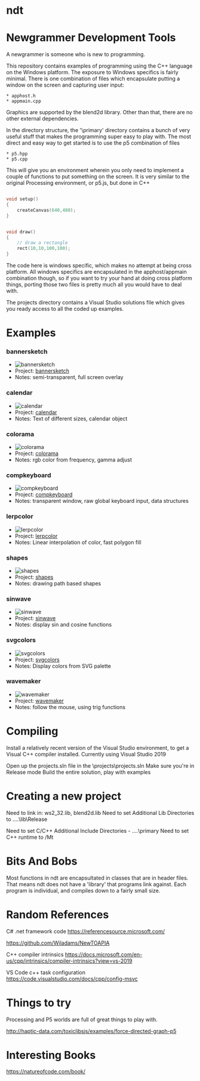 # ndt
Newgrammer Development Tools
============================

A newgrammer is someone who is new to programming.

This repository contains examples of programming using the
C++ language on the Windows platform.  The exposure to Windows specifics is fairly minimal.  There is one combination of files which encapsulate putting a window on the screen and capturing user input:

    * apphost.h
    * appmain.cpp


Graphics are supported by the blend2d library.  Other than that, there are no other external dependencies.

In the directory structure, the '\primary' directory contains
a bunch of very useful stuff that makes the programming super
easy to play with.  The most direct and easy way to get started is to use the p5 combination of files

    * p5.hpp
    * p5.cpp

This will give you an environment wherein you only need to implement a couple of functions to put something on the screen.  It is very similar to the original Processing environment, or p5.js, but done in C++

```C++

void setup()
{
    createCanvas(640,480);
}


void draw()
{
    // draw a rectangle
    rect(10,10,100,100);
}
```




The code here is windows specific, which makes no attempt at being cross platform.  All windows specifics are encapsulated in the apphost/appmain combination though, so if you want to try your hand at doing cross platform things, porting those two files is pretty much all you would have to deal with.

The projects directory contains a Visual Studio solutions file which gives you ready access to all the coded up examples.

Examples
========

### bannersketch
* ![bannersketch](docs/images/bannersketch.png?raw=true)
* Project: [bannersketch](projects/bannersketch)
* Notes: semi-transparent, full screen overlay

### calendar
* ![calendar](docs/images/calendar.png?raw=true)
* Project: [calendar](projects/calendar)
* Notes: Text of different sizes, calendar object

### colorama
* ![colorama](docs/images/colorama.png?raw=true)
* Project: [colorama](projects/colorama)
* Notes: rgb color from frequency, gamma adjust

### compkeyboard
* ![compkeyboard](docs/images/compkeyboard.png?raw=true)
* Project: [compkeyboard](projects/compkeyboard)
* Notes: transparent window, raw global keyboard input, data structures

### lerpcolor
* ![lerpcolor](docs/images/lerpcolor.png?raw=true)
* Project: [lerpcolor](projects/lerpcolor)
* Notes: Linear interpolation of color, fast polygon fill

### shapes
* ![shapes](docs/images/shapes.png?raw=true)
* Project: [shapes](projects/shapes)
* Notes: drawing path based shapes

### sinwave
* ![sinwave](docs/images/sinewave.png?raw=true)
* Project: [sinwave](projects/sinwave)
* Notes: display sin and cosine functions

### svgcolors
* ![svgcolors](docs/images/svgcolor.png?raw=true)
* Project: [svgcolors](projects/svgcolors)
* Notes: Display colors from SVG palette

### wavemaker
* ![wavemaker](docs/images/wavemaker.png?raw=true)
* Project: [wavemaker](projects/wavemaker)
* Notes: follow the mouse, using trig functions

Compiling
=========
Install a relatively recent version of the Visual Studio environment, to get a Visual C++  compiler installed.  Currently
using Visual Studio 2019

Open up the projects.sln file in the \projects\projects.sln
Make sure you're in Release mode
Build the entire solution, play with examples

Creating a new project
======================
Need to link in: ws2_32.lib, blend2d.lib
Need to set Additional Lib Directories to ..\..\lib\Release

Need to set C/C++ Additional Include Directories - ..\..\primary
Need to set C++ runtime to /Mt


Bits And Bobs
=============



Most functions in ndt are encapsultated in classes that are in header files.  That means ndt does not have a 'library' that programs link against.  Each program is individual, and compiles down to a fairly small size.


Random References
==========

C# .net framework code
https://referencesource.microsoft.com/

https://github.com/Wiladams/NewTOAPIA

C++ compiler intrinsics
https://docs.microsoft.com/en-us/cpp/intrinsics/compiler-intrinsics?view=vs-2019

VS Code c++ task configuration
https://code.visualstudio.com/docs/cpp/config-msvc


Things to try
=============
Processing and P5 worlds are full of great things to play with.

http://haptic-data.com/toxiclibsjs/examples/force-directed-graph-p5


Interesting Books
=================
https://natureofcode.com/book/
